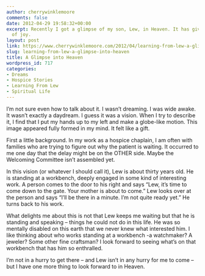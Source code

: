 ```yaml
---
author: cherrywinklemoore
comments: false
date: 2012-04-29 19:58:32+00:00
excerpt: Recently I got a glimpse of my son, Lew, in Heaven. It has given me a lot
  of joy.
layout: post
link: https://www.cherrywinklemoore.com/2012/04/learning-from-lew-a-glimpse-into-heaven/
slug: learning-from-lew-a-glimpse-into-heaven
title: A Glimpse into Heaven
wordpress_id: 717
categories:
- Dreams
- Hospice Stories
- Learning From Lew
- Spiritual Life
---
```


I’m not sure even how to talk about it. I wasn’t dreaming. I was wide awake. It wasn’t exactly a daydream. I guess it was a vision. When I try to describe it, I find that I put my hands up to my left and make a globe-like motion. This image appeared fully formed in my mind. It felt like a gift.

First a little background. In my work as a hospice chaplain, I am often with families who are trying to figure out why the patient is waiting. It occurred to me one day that the delay might be on the OTHER side. Maybe the Welcoming Committee isn’t assembled yet.

In this vision (or whatever I should call it), Lew is about thirty years old. He is standing at a workbench, deeply engaged in some kind of interesting work. A person comes to the door to his right and says “Lew, it’s time to come down to the gate. Your mother is about to come.” Lew looks over at the person and says “I’ll be there in a minute. I’m not quite ready yet.” He turns back to his work.

What delights me about this is not that Lew keeps me waiting but that he is standing and speaking – things he could not do in this life. He was so mentally disabled on this earth that we never knew what interested him. I like thinking about who works standing at a workbench -a watchmaker? A jeweler? Some other fine craftsman? I look forward to seeing what’s on that workbench that has him so enthralled.

I’m not in a hurry to get there – and Lew isn’t in any hurry for me to come – but I have one more thing to look forward to in Heaven.
